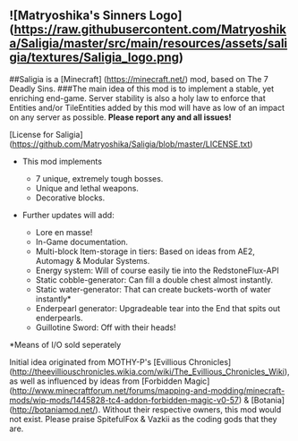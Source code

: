 ![Matryoshika's Sinners Logo] (https://raw.githubusercontent.com/Matryoshika/Saligia/master/src/main/resources/assets/saligia/textures/Saligia_logo.png)
-------------------------------------------

##Saligia is a [Minecraft] (https://minecraft.net/) mod, based on The 7 Deadly Sins.
###The main idea of this mod is to implement a stable, yet enriching end-game.
Server stability is also a holy law to enforce that Entities and/or TileEntities added by this mod will have as low of an impact on any server as possible.
**Please report any and all issues!**

[License for Saligia] (https://github.com/Matryoshika/Saligia/blob/master/LICENSE.txt)

* This mod implements 
  * 7 unique, extremely tough bosses.
  * Unique and lethal weapons.	
  * Decorative blocks.
	
* Further updates will add:
  * Lore en masse!
  * In-Game documentation.
  * Multi-block Item-storage in tiers: Based on ideas from AE2, Automagy & Modular Systems.
  * Energy system: Will of course easily tie into the RedstoneFlux-API
  * Static cobble-generator: Can fill a double chest almost instantly.
  * Static water-generator: That can create buckets-worth of water instantly*
  * Enderpearl generator: Upgradeable tear into the End that spits out enderpearls.
  * Guillotine Sword: Off with their heads!
	
*Means of I/O sold seperately
	
Initial idea originated from MOTHY-P's [Evillious Chronicles] (http://theevilliouschronicles.wikia.com/wiki/The_Evillious_Chronicles_Wiki), as well as influenced by ideas from 
[Forbidden Magic] (http://www.minecraftforum.net/forums/mapping-and-modding/minecraft-mods/wip-mods/1445828-tc4-addon-forbidden-magic-v0-57) & [Botania] (http://botaniamod.net/). Without their respective owners, this mod would not exist.
Please praise SpitefulFox & Vazkii as the coding gods that they are.